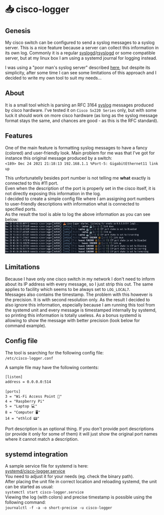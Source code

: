 # 📥 cisco-logger

## Genesis
My cisco switch can be configured to send a syslog messages to a syslog server. This is a nice feature because a server can collect this information in its own log. Commonly it is a regular [syslogd](https://en.wikipedia.org/wiki/Syslog)/[rsyslogd](https://en.wikipedia.org/wiki/Rsyslog) or some compatible server, but at my linux box I am using a systemd journal for logging instead.

I was using a "poor man's syslog server" described [here](https://unix.stackexchange.com/a/218791), but despite its simplicity, after some time I can see some limitations of this approach and I decided to write my own tool to suit my needs...

## About
It is a small tool which is parsing an RFC 3164 [syslog](https://en.wikipedia.org/wiki/Syslog) messages produced by cisco hardware. I've tested it on `Cisco Sx220 Series` only, but with some luck it should work on more cisco hardware (as long as the syslog message format stays the same, and chances are good - as this is the RFC standard).

## Features
One of the main feature is formatting syslog messages to have a fancy (colored) and user-friendly look. Main problem for me was that I've got for instance this original message produced by a switch:<br>
``<189> Dec 24 2021 21:18:13 192.168.1.1 %Port-5: GigabitEthernet11 link up``<br>

This unfortunatelly besides port number is not telling me __what__ exactly is connected to this #11 port.<br>
Even when the description of the port is properly set in the cisco itself, it is not directly exposing this information in the log.<br>
I decided to create a simple config file where I am assigning port numbers to user-friendly descriptions with information what is connected to specified ports.<br>
As the result the tool is able to log the above information as you can see below:<br>
![Sample output](images/cisco-logger.png)

## Limitations
Because I have only one cisco switch in my network I don't need to inform about its IP address with every message, so I just strip this out. The same applies to facility which seems to be always set to `LOG_LOCAL7`.<br>
Messages also contains the timestamp. The problem with this however is the precision. It is with second resolution only. As the result I decided to also ignore this information, especially because I am running this tool from the systemd unit and every message is timestamped internally by systemd, so printing this information is totally useless. As a bonus systemd is allowing to show the message with better precision (look below for command example).

## Config file
The tool is searching for the following config file:<br>
`/etc/cisco-logger.conf`<br>

A sample file may have the following contents:<br>
```
[listen]
address = 0.0.0.0:514

[ports]
3 = "Wi-Fi Access Point 📡"
4 = "Raspberry Pi"
5 = "Laptop 💻"
8 = "Computer 🖥️"
14 = "ethlcd 📟"
```
Port description is an optional thing. If you don't provide port descriptions (or provide it only for some of them) it will just show the original port names where it cannot match a description.

## systemd integration
A sample service file for systemd is here:<br>
[systemd/cisco-logger.service](https://github.com/manio/cisco-logger/blob/master/systemd/cisco-logger.service)<br>
You need to adjust it for your needs (eg. check the binary path).<br>
After placing the unit file in correct location and reloading systemd, the unit can be started as usual:<br>
`systemctl start cisco-logger.service`<br>
Viewing the log (with colors) and precise timestamp is possible using the following command:<br>
`journalctl -f -a -o short-precise -u cisco-logger`

